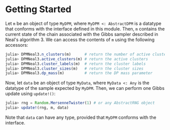 # Getting Started

Let `m` be an object of type `MyDPM`, where `MyDPM <: AbstractDPM` is a datatype that conforms with the interface defined in this module. Then, `m` contains the current state of the chain associated with the Gibbs sampler described in Neal's algorithm 3. We can access the contents of `m` using the following accessors:

```julia
julia> DPMNeal3.n_clusters(m)      # return the number of active clusters
julia> DPMNeal3.active_clusters(m) # return the active clusters
julia> DPMNeal3.cluster_labels(m)  # return the cluster labels
julia> DPMNeal3.cluster_sizes(m)   # return the cluster sizes
julia> DPMNeal3.dp_mass(m)         # return the DP mass parameter
```

Now, let `data` be an object of type `MyData`, where `MyData <: Any` is the datatype of the sample expected by `MyDPM`. Then, we can perform one Gibbs update using `update!()`:

```julia
julia> rng = Random.MersenneTwister(1) # or any AbstractRNG object
julia> update!(rng, m, data)
```

Note that `data` can have any type, provided that `MyDPM` conforms with the interface.
